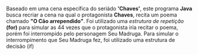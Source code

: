Baseado em uma cena específica do seriádo **'Chaves'**, este programa **Java** busca recriar a cena na qual o protagonista **Chaves**, recita um poema chamado **"O Cão arrependido"**. Foi utilizado uma <i>estrutura de repetição</i> **(for)** para simular as 44 vezes que o protagonista iria recitar o poema, porém foi interrompido pelo personagem Seu Madruga. Para simular o interrompimento que Seu Madruga fez, foi utilizado uma estrutura de decisão (if) 
